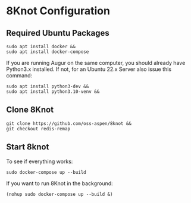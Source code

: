 # 8Knot Configuration
## Required Ubuntu Packages
```shell
sudo apt install docker &&
sudo apt install docker-compose 
```

If you are running Augur on the same computer, you should already have Python3.x installed. If not, for an Ubuntu 22.x Server also issue this command: 
```shell
sudo apt install python3-dev && 
sudo apt install python3.10-venv &&
```

## Clone 8Knot
```shell
git clone https://github.com/oss-aspen/8knot &&
git checkout redis-remap
```


## Start 8knot
To see if everything works: 
```shell
sudo docker-compose up --build
```

If you want to run 8Knot in the background: 
```shell
(nohup sudo docker-compose up --build &)
```

